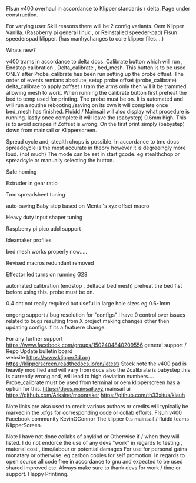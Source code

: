 Flsun v400 overhaul in accordance to Klipper standards / delta. Page under construction.  

For varying user Skill reasons there will be 2 config variants. 
Oem Klipper Vanilla. (Raspberry pi general linux , or Reinstalled speeder-pad) 
Flsun speederspad klipper. (has manhychanges to core klipper files....)   

Whats new? 

v400 trams in accordance to delta docs. 
Calibrate button which will run ,  Endstop calibration , Delta_calibrate , bed_mesh.  This button is to be used ONLY after Probe_calibrate has been run setting up the probe offset. The order of events remians absolute, setup probe offset (probe_calibrate) delta_calibrae to apply zoffset / tram the arms only then will it be trammed allowing mesh to work.  When running the calibrate button first preheat the bed to temp used for printing. The probe must be on. It is automated and will run a routine rebooting /saving on its own it will complete once bed_mesh has finished. Fluidd / Mainsail will also display what procedure is running. lastly once complete it will leave the (babystep) 0.6mm high. This is to avoid scrapes if Zoffset is wrong. On the first print simply (babystep) down from mainsail or Klipperscreen.

Spread cycle and, stealth chops is possible. In accordance to tmc docs spreadcycle is the most accurate in theory however it is degreeingly more loud. (not much)
The mode can be set in start gcode. eg stealthchop or spreadcyle or manually selecting the button. 

Safe homing 

Extruder in gear ratio 

Tmc spreadsheet tuning 

auto-saving Baby step based on Mental's xyz offset macro 

Heavy duty input shaper tuning 

Raspberry pi pico adxl support 

Ideamaker profiles  

bed mesh works properly now..... 

Revised macros redundant removed 

Effector led turns on running G28

automated calibration (endstop , deltacal bed mesh) preheat the bed fist before using this. probe must be on. 

0.4 cht not really required but useful in large hole sizes eg 0.6-1mm 

ongong support / bug resolution for "configs" I have 0 control over issues related to bugs resulting from X project making changes
other then updating configs if its a featuere change.  
 
For any further support https://www.facebook.com/groups/1502404840209556 general support / Repo Update bulletin board  
website https://www.klipper3d.org 
https://klipperscreen.readthedocs.io/en/latest/  Stock note the v400 pad is heavily modified and  will vary from docs also the Zcalibrate  is babystep this is currently wrong and, will lead to high deviation numbers.... Probe_calibrate must be used from terminal or oem klipperscreen has a option for this. 
https://docs.mainsail.xyz mainsail ui 
https://github.com/Arksine/moonraker
https://github.com/th33xitus/kiauh

Note links are also used to credit various authors or credits will typically be marked in the .cfgs for corresponding code or collab efforts. 
Flsun v400 
Facebook community 
KevinOConnor The klipper 0.s 
mainsail / fluidd teams 
KlipperScreen. 

Note I have not done collabs of anykind or Otherwise if / when they will listed. I do not endorce the use of any devs "work" in regards to testing , material cost , time/labour or potential damages For use for personal gains monatary or otherwise. eg carbon copies for self promotion. In regards to open source all code free in accordance to gnu and expected to be used shared improved etc. Always make sure to thank devs for work / time or support. Happy Printinng.  
